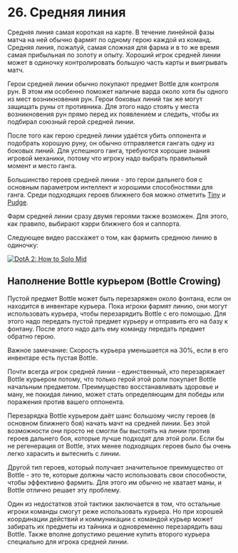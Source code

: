 # 26. Средняя линия

Средняя линия самая короткая на карте. В течение линейной фазы матча на ней обычно фармят по одному герою каждой из команд.
Средняя линия, пожалуй, самая сложная для фарма и в то же время самая прибыльная по золоту и опыту. Хороший игрок средней линии может в одиночку контролировать большую часть карты и выигрывать матч.

Герои средней линии обычно покупают предмет Bottle для контроля рун. В этом им особенно поможет наличие варда около хотя бы одного из мест возникновения рун. Герои боковых линий так же могут защищать руны от противника. Для этого надо стоять у места возникновения рун прямо перед их появлением и следить, чтобы их подбирал союзный герой средней линии.

После того как герою средней линии удаётся убить оппонента и подобрать хорошую руну, он обычно отправляется гангать одну из боковых линий. Для успешного ганга, требуются хорошие знания игровой механики, потому что игроку надо выбрать правильный момент и место ганга.

Большинство героев средней линии - это герои дальнего боя с основным параметром интеллект и хорошими способностями для ганга. Среди подходящих героев ближнего боя можно отметить [Tiny](https://dota2-ru.gamepedia.com/Tiny) и [Pudge](https://dota2-ru.gamepedia.com/Pudge).

Фарм средней линии сразу двумя героями также возможен. Для этого, как правило, выбирают кэрри ближнего боя и саппорта.

Следующее видео расскажет о том, как фармить среднюю линию в одиночку:

[![DotA 2: How to Solo Mid](http://img.youtube.com/vi/tbIczdzAeEU/0.jpg)](https://www.youtube.com/watch?v=tbIczdzAeEU)

## Наполнение Bottle курьером (Bottle Crowing)

Пустой предмет Bottle может быть перезаряжен около фонтана, если он находится в инвентаре курьера. Пока игроки фармят линию, они могут использовать курьера, чтобы перезарядить Bottle с его помощью. Для этого надо передать пустой предмет курьеру и отправить его на базу к фонтану. После этого надо дать ему команду передать предмет обратно герою.

Важное замечание: Скорость курьера уменьшается на 30%, если в его инвентаре есть пустая Bottle.

Почти всегда игрок средней линии - единственный, кто перезаряжает Bottle курьером потому, что только герой этой роли покупает Bottle начальным предметом. Преимущество восстанавливать здоровье и ману, не покидая линию, может стать определяющим для победы или поражения против вашего оппонента.

Перезарядка Bottle курьером даёт шанс большому числу героев (в основном ближнего боя) начать мачт на средней линии. Без этой возможности они просто не смогли бы выстоять на линии против героев дальнего боя, которые лучше подходят для этой роли. Если бы не регенерация от Bottle, этих менее подходящих героев было бы очень легко харасить и вытеснить с линии. 

Другой тип героев, который получает значительное преимущество от Bottle - это те, которые должны часто использовать свои способности, чтобы эффективно фармить. Для этого им обычно не хватает маны, и Bottle отлично решает эту проблему.

Один из недостатков этой тактики заключается в том, что остальные игроки команды смогут реже использовать курьера. Но при хорошей координации действий и коммуникации с командой курьер может забирать их предметы из тайника и одновременно перезарядить ваш Bottle. Также вполне допустимо решение купить второго курьера специально для игрока средней линии.

